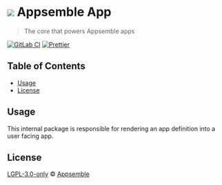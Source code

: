 # ![](https://gitlab.com/appsemble/appsemble/-/raw/0.30.14-test.4/config/assets/logo.svg) Appsemble App

> The core that powers Appsemble apps

[![GitLab CI](https://gitlab.com/appsemble/appsemble/badges/0.30.14-test.4/pipeline.svg)](https://gitlab.com/appsemble/appsemble/-/releases/0.30.14-test.4)
[![Prettier](https://img.shields.io/badge/code_style-prettier-ff69b4.svg)](https://prettier.io)

## Table of Contents

- [Usage](#usage)
- [License](#license)

## Usage

This internal package is responsible for rendering an app definition into a user facing app.

## License

[LGPL-3.0-only](https://gitlab.com/appsemble/appsemble/-/blob/0.30.14-test.4/LICENSE.md) ©
[Appsemble](https://appsemble.com)
